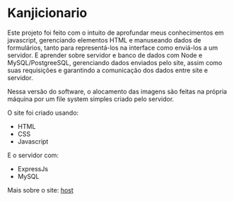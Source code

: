 # Kanjicionario

Este projeto foi feito com o intuito de aprofundar meus conhecimentos em javascript, gerenciando elementos HTML e manuseando dados de formulários, tanto para representá-los na interface como enviá-los a um servidor. E aprender sobre servidor e banco de dados com Node e MySQL/PostgreeSQL, gerenciando dados enviados pelo site, assim como suas requisições e garantindo a comunicação dos dados entre site e servidor.

Nessa versão do software, o alocamento das imagens são feitas na própria máquina por um file system simples criado pelo servidor.
 
O site foi criado usando:
* HTML
* CSS
* Javascript

E o servidor com:
* ExpressJs
* MySQL

Mais sobre o site: [host](https://github.com/Enzzx/Kanjicionario/tree/host)
